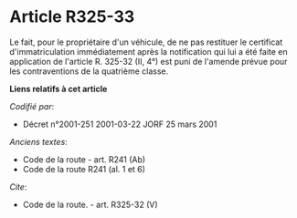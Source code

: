 # Article R325-33

Le fait, pour le propriétaire d'un véhicule, de ne pas restituer le certificat d'immatriculation immédiatement après la
notification qui lui a été faite en application de l'article R. 325-32 (II, 4°) est puni de l'amende prévue pour les
contraventions de la quatrième classe.

**Liens relatifs à cet article**

_Codifié par_:

  - Décret n°2001-251 2001-03-22 JORF 25 mars 2001

_Anciens textes_:

  - Code de la route - art. R241 (Ab)
  - Code de la route R241 (al. 1 et 6)

_Cite_:

  - Code de la route. - art. R325-32 (V)
